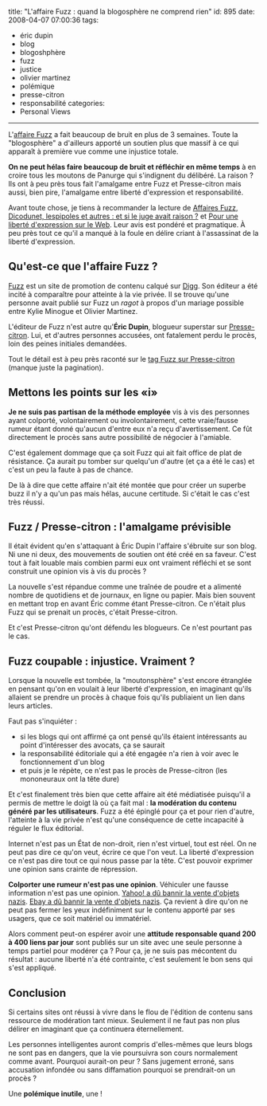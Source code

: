 title: "L'affaire Fuzz : quand la blogosphère ne comprend rien"
id: 895
date: 2008-04-07 07:00:36
tags:
- éric dupin
- blog
- blogoshphère
- fuzz
- justice
- olivier martinez
- polémique
- presse-citron
- responsabilité
categories:
- Personal Views
---

L'[affaire Fuzz](http://www.presse-citron.net/?2008/03/12/3162-bonne-nouvelle-fuzz-rapporte-enfin-beaucoup-d-argent) a fait beaucoup de bruit en plus de 3 semaines. Toute la "blogosphère" a d'ailleurs apporté un soutien plus que massif à ce qui apparaît à première vue comme une injustice totale.

**On ne peut hélas faire beaucoup de bruit et réfléchir en même temps** à en croire tous les moutons de Panurge qui s'indignent du délibéré. La raison ? Ils ont à peu près tous fait l'amalgame entre Fuzz et Presse-citron mais aussi, bien pire, l'amalgame entre liberté d'expression et responsabilité.

<!--more-->

Avant toute chose, je tiens à recommander la lecture de [Affaires Fuzz, Dicodunet, lespipoles et autres : et si le juge avait raison ?](http://www.maitre-eolas.fr/2008/04/04/916-affaires-fuzz-dicodunet-lespipoles-et-autres-et-si-le-juge-avait-raison) et [Pour une liberté d'expression sur le Web](http://webreport.blogspirit.com/archive/2008/03/20/pour-une-liberte-d-expression-sur-le-web.html).
Leur avis est pondéré et pragmatique. À peu près tout ce qu'il a manqué à la foule en délire criant à l'assassinat de la liberté d'expression.

## Qu'est-ce que l'affaire Fuzz ?

[Fuzz](http://www.fuzz.fr/) est un site de promotion de contenu calqué sur [Digg](http://digg.com/). Son éditeur a été incité à comparaître pour atteinte à la vie privée. Il se trouve qu'une personne avait publié sur Fuzz un _ragot_ à propos d'un mariage possible entre Kylie Minogue et Olivier Martinez.

L'éditeur de Fuzz n'est autre qu'**Éric Dupin**, blogueur superstar sur [Presse-citron](http://www.presse-citron.net/). Lui, et d'autres personnes accusées, ont fatalement perdu le procès, loin des peines initiales demandées.

Tout le détail est à peu près raconté sur le [tag Fuzz sur Presse-citron](http://www.presse-citron.net/?tag/fuzz) (manque juste la pagination).

## Mettons les points sur les «i»

**Je ne suis pas partisan de la méthode employée** vis à vis des personnes ayant colporté, volontairement ou involontairement, cette vraie/fausse rumeur étant donné qu'aucun d'entre eux n'a reçu d'avertissement. Ce fût directement le procès sans autre possibilité de négocier à l'amiable.

C'est également dommage que ça soit Fuzz qui ait fait office de plat de résistance. Ça aurait pu tomber sur quelqu'un d'autre (et ça a été le cas) et c'est un peu la faute à pas de chance.

De là à dire que cette affaire n'ait été montée que pour créer un superbe buzz il n'y a qu'un pas mais hélas, aucune certitude. Si c'était le cas c'est très réussi.

## Fuzz / Presse-citron : l'amalgame prévisible

Il était évident qu'en s'attaquant à Éric Dupin l'affaire s'ébruite sur son blog. Ni une ni deux, des mouvements de soutien ont été créé en sa faveur. C'est tout à fait louable mais combien parmi eux ont vraiment réfléchi et se sont construit une opinion vis à vis du procès ?

La nouvelle s'est répandue comme une traînée de poudre et a alimenté nombre de quotidiens et de journaux, en ligne ou papier. Mais bien souvent en mettant trop en avant Éric comme étant Presse-citron. Ce n'était plus Fuzz qui se prenait un procès, c'était Presse-citron.

Et c'est Presse-citron qu'ont défendu les blogueurs.
Ce n'est pourtant pas le cas.

## Fuzz coupable : injustice. Vraiment ?

Lorsque la nouvelle est tombée, la "moutonsphère" s'est encore étranglée en pensant qu'on en voulait à leur liberté d'expression, en imaginant qu'ils allaient se prendre un procès à chaque fois qu'ils publiaient un lien dans leurs articles.

Faut pas s'inquiéter :

*   si les blogs qui ont affirmé ça ont pensé qu'ils étaient intéressants au point d'intéresser des avocats, ça se saurait
*   la responsabilité éditoriale qui a été engagée n'a rien à voir avec le fonctionnement d'un blog
*   et puis je le répète, ce n'est pas le procès de Presse-citron (les mononeuraux ont la tête dure)

Et c'est finalement très bien que cette affaire ait été médiatisée puisqu'il a permis de mettre le doigt là où ça fait mal : **la modération du contenu généré par les utilisateurs**. Fuzz a été épinglé pour ça et pour rien d'autre, l'atteinte à la vie privée n'est qu'une conséquence de cette incapacité à réguler le flux éditorial.

Internet n'est pas un État de non-droit, rien n'est virtuel, tout est réel. On ne peut pas dire ce qu'on veut, écrire ce que l'on veut. La liberté d'expression ce n'est pas dire tout ce qui nous passe par la tête. C'est pouvoir exprimer une opinion sans crainte de répression.

**Colporter une rumeur n'est pas une opinion**. Véhiculer une fausse information n'est pas une opinion.
[Yahoo! a dû bannir la vente d'objets nazis](http://www.zdnet.fr/actualites/internet/0,39020774,2061986,00.htm).
[Ebay a dû bannir la vente d'objets nazis](http://www.lexpansion.com/economie/actualite-high-tech/ebay-bannit-les-objets-nazis_89580.html).
Ça revient à dire qu'on ne peut pas fermer les yeux indéfiniment sur le contenu apporté par ses usagers, que ce soit matériel ou immatériel.

Alors comment peut-on espérer avoir une **attitude responsable quand 200 à 400 liens par jour** sont publiés sur un site avec une seule personne à temps partiel pour modérer ça ?
Pour ça, je ne suis pas mécontent du résultat : aucune liberté n'a été contrainte, c'est seulement le bon sens qui s'est appliqué.

## Conclusion

Si certains sites ont réussi à vivre dans le flou de l'édition de contenu sans ressource de modération tant mieux. Seulement il ne faut pas non plus délirer en imaginant que ça continuera éternellement.

Les personnes intelligentes auront compris d'elles-mêmes que leurs blogs ne sont pas en dangers, que la vie poursuivra son cours normalement comme avant. Pourquoi aurait-on peur ? Sans jugement erroné, sans accusation infondée ou sans diffamation pourquoi se prendrait-on un procès ?

Une **polémique inutile**, une !